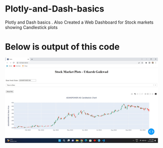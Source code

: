 # Plotly-and-Dash-basics
Plotly and Dash basics . Also Created a Web Dashboard for Stock markets showing Candlestick plots

# Below is output of this code
![Plotly Dash output](https://github.com/utkarshg1/Plotly-and-Dash-basics/blob/main/StocksCandlestickOutput.jpg)

